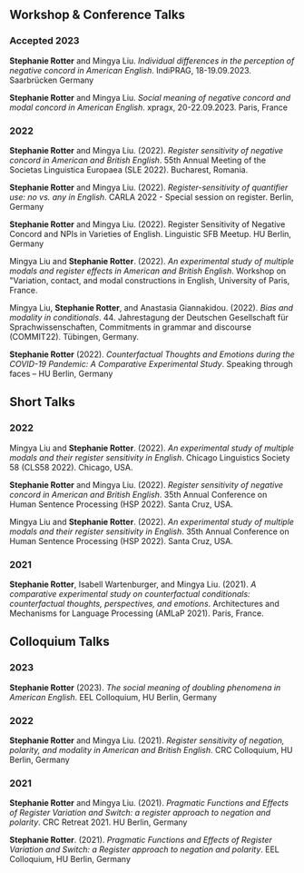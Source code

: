 
## Workshop \& Conference Talks


### Accepted 2023

**Stephanie Rotter** and Mingya Liu. *Individual differences in the perception of negative concord in American English*. IndiPRAG, 18-19.09.2023. Saarbrücken Germany

**Stephanie Rotter** and Mingya Liu. *Social meaning of negative concord and modal concord in American English*. xpragx, 20-22.09.2023. Paris, France


### 2022

**Stephanie Rotter** and Mingya Liu. (2022). *Register sensitivity of negative concord in American and British English*. 55th Annual Meeting of the Societas Linguistica Europaea (SLE 2022). Bucharest, Romania.

**Stephanie Rotter** and Mingya Liu. (2022). *Register-sensitivity of quantifier use: no vs. any in English*. CARLA 2022 - Special session on register. Berlin, Germany

**Stephanie Rotter** and Mingya Liu. (2022). Register Sensitivity of Negative Concord and NPIs in Varieties of English. Linguistic SFB Meetup. HU Berlin, Germany

Mingya Liu and **Stephanie Rotter**. (2022). *An experimental study of multiple modals and register effects in American and British English*. Workshop on "Variation, contact, and modal constructions in English, University of Paris, France.

Mingya Liu, **Stephanie Rotter**, and Anastasia Giannakidou. (2022). *Bias and modality in conditionals*. 44. Jahrestagung der Deutschen Gesellschaft für Sprachwissenschaften, Commitments in grammar and discourse (COMMIT22). Tübingen, Germany.

**Stephanie Rotter** (2022). *Counterfactual Thoughts and Emotions during the COVID-19 Pandemic: A Comparative Experimental Study*. Speaking through faces – HU Berlin, Germany


## Short Talks

### 2022

Mingya Liu and **Stephanie Rotter**. (2022). *An experimental study of multiple modals and their register sensitivity in English*. Chicago Linguistics Society 58 (CLS58 2022). Chicago, USA.

**Stephanie Rotter** and Mingya Liu. (2022). *Register sensitivity of negative concord in American and British English*. 35th Annual Conference on Human Sentence Processing (HSP 2022). Santa Cruz, USA.

Mingya Liu and **Stephanie Rotter**. (2022). *An experimental study of multiple modals and their register sensitivity in English*. 35th Annual Conference on Human Sentence Processing (HSP 2022). Santa Cruz, USA.


### 2021
**Stephanie Rotter**, Isabell Wartenburger, and Mingya Liu. (2021). *A comparative experimental study on counterfactual conditionals: counterfactual thoughts, perspectives, and emotions*. Architectures and Mechanisms for Language Processing (AMLaP 2021). Paris, France.


## Colloquium Talks


### 2023 

**Stephanie Rotter** (2023). *The social meaning of doubling phenomena in American English*. EEL Colloquium, HU Berlin, Germany


### 2022

**Stephanie Rotter** and Mingya Liu. (2021). *Register sensitivity of negation, polarity, and modality in American and British English*. CRC Colloquium,  HU Berlin, Germany



### 2021 

**Stephanie Rotter** and Mingya Liu. (2021). *Pragmatic Functions and Effects of Register Variation and Switch: a register approach to negation and polarity*. CRC Retreat 2021. HU Berlin, Germany

**Stephanie Rotter**. (2021). *Pragmatic Functions and Effects of Register Variation and Switch: a Register approach to negation and polarity*. EEL Colloquium, HU Berlin, Germany

